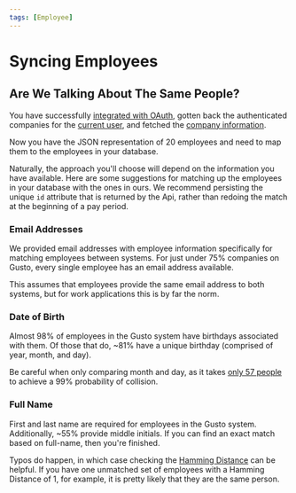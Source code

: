 ```yaml
---
tags: [Employee]
---
```


# Syncing Employees

## Are We Talking About The Same People?

You have successfully <a href="/v1/basics/authentication">integrated with OAuth</a>, gotten back the authenticated
companies for the <a href="/v1/current_user">current user</a>, and fetched the
<a href="/v1/companies">company information</a>.

Now you have the JSON representation of 20 employees and need to map them to the employees in your database.

Naturally, the approach you'll choose will depend on the information you have available. Here are some suggestions for
matching up the employees in your database with the ones in ours. We recommend persisting the unique `id` attribute
that is returned by the Api, rather than redoing the match at the beginning of a pay period.

### Email Addresses

We provided email addresses with employee information specifically for matching employees between systems. For just
under 75% companies on Gusto, every single employee has an email address available.

This assumes that employees provide the same email address to both systems, but for work applications this is by far
the norm.

### Date of Birth

Almost 98% of employees in the Gusto system have birthdays associated with them. Of those that do, ~81% have a
unique birthday (comprised of year, month, and day).

Be careful when only comparing month and day, as it takes
[only 57 people](http://en.wikipedia.org/wiki/Birthday_problem) to achieve a 99% probability of collision.

### Full Name

First and last name are required for employees in the Gusto system. Additionally, ~55% provide middle initials.
If you can find an exact match based on full-name, then you're finished.

Typos do happen, in which case checking the [Hamming Distance](http://en.wikipedia.org/wiki/Hamming_distance) can be
helpful. If you have one unmatched set of employees with a Hamming Distance of 1, for example, it is pretty likely that
they are the same person.
